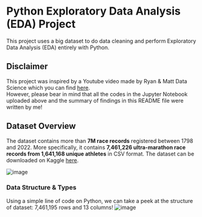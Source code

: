 # Python Exploratory Data Analysis (EDA) Project
This project uses a big dataset to do data cleaning and perform Exploratory Data Analysis (EDA) entirely with Python.

## Disclaimer
This project was inspired by a Youtube video made by Ryan & Matt Data Science which you can find [here](https://www.youtube.com/watch?v=4sZFkPw87ng&t=2781s).<br/>
However, please bear in mind that all the codes in the Jupyter Notebook uploaded above and the summary of findings in this README file were written by me!

## Dataset Overview
The dataset contains more than **7M race records** registered between 1798 and 2022. More specifically, it contains **7,461,226 ultra-marathon race records from 1,641,168 unique athletes** in CSV format. The dataset can be downloaded on Kaggle [here](https://www.kaggle.com/datasets/aiaiaidavid/the-big-dataset-of-ultra-marathon-running/data).

![image](https://github.com/user-attachments/assets/df78235e-06f5-4abc-a759-39177b64a296)


### Data Structure & Types
Using a simple line of code on Python, we can take a peek at the structure of dataset: 7,461,195 rows and 13 columns!
![image](https://github.com/user-attachments/assets/3dee4755-306b-41f5-934d-6a58ca6a8947)


